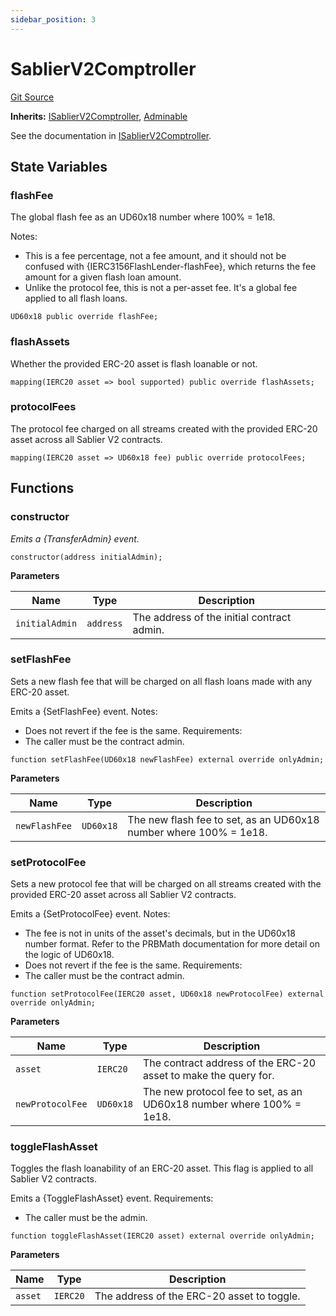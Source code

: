 ```yaml
---
sidebar_position: 3
---
```

# SablierV2Comptroller

[Git Source](https://github.com/sablierhq/v2-core/blob/6223a7bce69cdec996b0a95cb95d0f04cdb809be/docs/contracts/v2/reference/core)

**Inherits:** [ISablierV2Comptroller](/docs/contracts/v2/reference/core/interfaces/interface.ISablierV2Comptroller.md),
[Adminable](/docs/contracts/v2/reference/core/abstracts/abstract.Adminable.md)

See the documentation in
[ISablierV2Comptroller](docs/contracts/v2/reference/core/interfaces/interface.ISablierV2Comptroller.md).

## State Variables

### flashFee

The global flash fee as an UD60x18 number where 100% = 1e18.

Notes:

- This is a fee percentage, not a fee amount, and it should not be confused with {IERC3156FlashLender-flashFee}, which
  returns the fee amount for a given flash loan amount.
- Unlike the protocol fee, this is not a per-asset fee. It's a global fee applied to all flash loans.

```solidity
UD60x18 public override flashFee;
```

### flashAssets

Whether the provided ERC-20 asset is flash loanable or not.

```solidity
mapping(IERC20 asset => bool supported) public override flashAssets;
```

### protocolFees

The protocol fee charged on all streams created with the provided ERC-20 asset across all Sablier V2 contracts.

```solidity
mapping(IERC20 asset => UD60x18 fee) public override protocolFees;
```

## Functions

### constructor

_Emits a {TransferAdmin} event._

```solidity
constructor(address initialAdmin);
```

**Parameters**

| Name           | Type      | Description                                |
| -------------- | --------- | ------------------------------------------ |
| `initialAdmin` | `address` | The address of the initial contract admin. |

### setFlashFee

Sets a new flash fee that will be charged on all flash loans made with any ERC-20 asset.

Emits a {SetFlashFee} event. Notes:

- Does not revert if the fee is the same. Requirements:
- The caller must be the contract admin.

```solidity
function setFlashFee(UD60x18 newFlashFee) external override onlyAdmin;
```

**Parameters**

| Name          | Type      | Description                                                       |
| ------------- | --------- | ----------------------------------------------------------------- |
| `newFlashFee` | `UD60x18` | The new flash fee to set, as an UD60x18 number where 100% = 1e18. |

### setProtocolFee

Sets a new protocol fee that will be charged on all streams created with the provided ERC-20 asset across all Sablier V2
contracts.

Emits a {SetProtocolFee} event. Notes:

- The fee is not in units of the asset's decimals, but in the UD60x18 number format. Refer to the PRBMath documentation
  for more detail on the logic of UD60x18.
- Does not revert if the fee is the same. Requirements:
- The caller must be the contract admin.

```solidity
function setProtocolFee(IERC20 asset, UD60x18 newProtocolFee) external override onlyAdmin;
```

**Parameters**

| Name             | Type      | Description                                                          |
| ---------------- | --------- | -------------------------------------------------------------------- |
| `asset`          | `IERC20`  | The contract address of the ERC-20 asset to make the query for.      |
| `newProtocolFee` | `UD60x18` | The new protocol fee to set, as an UD60x18 number where 100% = 1e18. |

### toggleFlashAsset

Toggles the flash loanability of an ERC-20 asset. This flag is applied to all Sablier V2 contracts.

Emits a {ToggleFlashAsset} event. Requirements:

- The caller must be the admin.

```solidity
function toggleFlashAsset(IERC20 asset) external override onlyAdmin;
```

**Parameters**

| Name    | Type     | Description                                |
| ------- | -------- | ------------------------------------------ |
| `asset` | `IERC20` | The address of the ERC-20 asset to toggle. |
